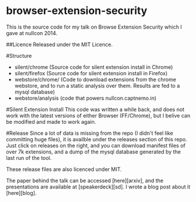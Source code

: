 browser-extension-security
==========================

This is the source code for my talk on Browse Extension Security which I gave at
nullcon 2014.

##Licence
Released under the MIT Licence.

#Structure
- silent/chrome (Source code for silent extension install in Chrome)
- silent/firefox (Source code for silent extension install in Firefox)
- webstore/chrome/ (Code to download extensions from the chrome webstore, and to
  run a static analysis over them. Results are fed to a mysql database)
- webstore/analysis (code that powers nullcon.captnemo.in)

#Silent Extension Install
This code was written a while back, and does not work with the latest versions of 
either Browser (FF/Chrome), but I belive can be modified and made to work again.

#Release
Since a lot of data is missing from the repo (I didn't feel like committing huge
files), it is availble under the releases section of this repo. Just click
on releases on the right, and you can download manifest files of over 7k extensions,
and a dump of the mysql database generated by the last run of the tool.

These release files are also licenced under MIT.

The paper behind the talk can be accessed [here][arxiv], and the presentations are
available at [speakerdeck][sd]. I wrote a blog post about it [here][blog].
